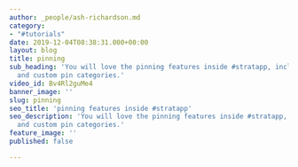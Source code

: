 ```yaml
---
author: _people/ash-richardson.md
category:
- "#tutorials"
date: 2019-12-04T08:38:31.000+00:00
layout: blog
title: pinning
sub_heading: 'You will love the pinning features inside #stratapp, including starred
  and custom pin categories.'
video_id: Bv4Rl2guMe4
banner_image: ''
slug: pinning
seo_title: 'pinning features inside #stratapp'
seo_description: 'You will love the pinning features inside #stratapp, including starred
  and custom pin categories.'
feature_image: ''
published: false

---
```

